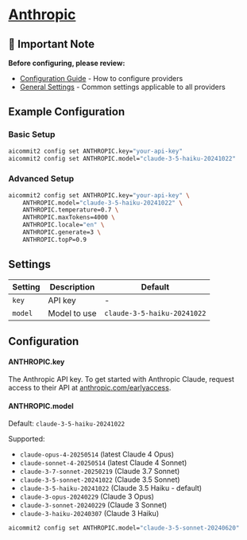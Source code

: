 # <a href="https://console.anthropic.com/" target="_blank">Anthropic</a>

## 📌 Important Note

**Before configuring, please review:**

- [Configuration Guide](../../README.md#configuration) - How to configure providers
- [General Settings](../../README.md#general-settings) - Common settings applicable to all providers

## Example Configuration

### Basic Setup

```sh
aicommit2 config set ANTHROPIC.key="your-api-key"
aicommit2 config set ANTHROPIC.model="claude-3-5-haiku-20241022"
```

### Advanced Setup

```sh
aicommit2 config set ANTHROPIC.key="your-api-key" \
    ANTHROPIC.model="claude-3-5-haiku-20241022" \
    ANTHROPIC.temperature=0.7 \
    ANTHROPIC.maxTokens=4000 \
    ANTHROPIC.locale="en" \
    ANTHROPIC.generate=3 \
    ANTHROPIC.topP=0.9
```

## Settings

| Setting | Description  | Default                     |
| ------- | ------------ | --------------------------- |
| `key`   | API key      | -                           |
| `model` | Model to use | `claude-3-5-haiku-20241022` |

## Configuration

#### ANTHROPIC.key

The Anthropic API key. To get started with Anthropic Claude, request access to their API at [anthropic.com/earlyaccess](https://www.anthropic.com/earlyaccess).

#### ANTHROPIC.model

Default: `claude-3-5-haiku-20241022`

Supported:

- `claude-opus-4-20250514` (latest Claude 4 Opus)
- `claude-sonnet-4-20250514` (latest Claude 4 Sonnet)
- `claude-3-7-sonnet-20250219` (Claude 3.7 Sonnet)
- `claude-3-5-sonnet-20241022` (Claude 3.5 Sonnet)
- `claude-3-5-haiku-20241022` (Claude 3.5 Haiku - default)
- `claude-3-opus-20240229` (Claude 3 Opus)
- `claude-3-sonnet-20240229` (Claude 3 Sonnet)
- `claude-3-haiku-20240307` (Claude 3 Haiku)

```sh
aicommit2 config set ANTHROPIC.model="claude-3-5-sonnet-20240620"
```
